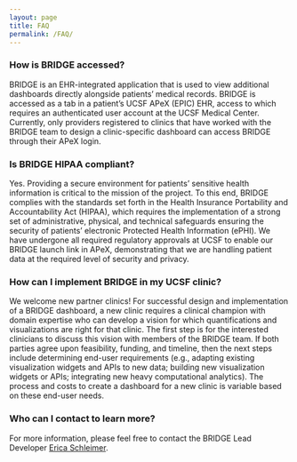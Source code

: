 ```yaml
---
layout: page
title: FAQ
permalink: /FAQ/
---
```


### How is BRIDGE accessed?
BRIDGE is an EHR-integrated application that is used to view additional dashboards directly alongside patients’ medical records. BRIDGE is accessed as a tab in a patient’s UCSF APeX (EPIC) EHR, access to which requires an authenticated user account at the UCSF Medical Center. Currently, only providers registered to clinics that have worked with the BRIDGE team to design a clinic-specific dashboard can access BRIDGE through their APeX login.

### Is BRIDGE HIPAA compliant?
Yes. Providing a secure environment for patients’ sensitive health information is critical to the mission of the project. To this end, BRIDGE complies with the standards set forth in the Health Insurance Portability and Accountability Act (HIPAA), which requires the implementation of a strong set of administrative, physical, and technical safeguards ensuring the security of patients’ electronic Protected Health Information (ePHI). We have undergone all required regulatory approvals at UCSF to enable our BRIDGE launch link in APeX, demonstrating that we are handling patient data at the required level of security and privacy.

### How can I implement BRIDGE in my UCSF clinic?
We welcome new partner clinics! For successful design and implementation of a BRIDGE dashboard, a new clinic requires a clinical champion with domain expertise who can develop a vision for which quantifications and visualizations are right for that clinic. The first step is for the interested clinicians to discuss this vision with members of the BRIDGE team. If both parties agree upon feasibility, funding, and timeline, then the next steps include determining end-user requirements (e.g., adapting existing visualization widgets and APIs to new data; building new visualization widgets or APIs; integrating new heavy computational analytics). The process and costs to create a dashboard for a new clinic is variable based on these end-user needs.

### Who can I contact to learn more?
For more information, please feel free to contact the BRIDGE Lead Developer [Erica Schleimer](mailto:Erica.schleimer@ucsf.edu).
